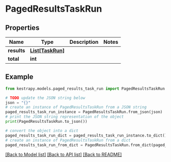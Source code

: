 # PagedResultsTaskRun


## Properties

Name | Type | Description | Notes
------------ | ------------- | ------------- | -------------
**results** | [**List[TaskRun]**](TaskRun.md) |  | 
**total** | **int** |  | 

## Example

```python
from kestrapy.models.paged_results_task_run import PagedResultsTaskRun

# TODO update the JSON string below
json = "{}"
# create an instance of PagedResultsTaskRun from a JSON string
paged_results_task_run_instance = PagedResultsTaskRun.from_json(json)
# print the JSON string representation of the object
print(PagedResultsTaskRun.to_json())

# convert the object into a dict
paged_results_task_run_dict = paged_results_task_run_instance.to_dict()
# create an instance of PagedResultsTaskRun from a dict
paged_results_task_run_from_dict = PagedResultsTaskRun.from_dict(paged_results_task_run_dict)
```
[[Back to Model list]](../README.md#documentation-for-models) [[Back to API list]](../README.md#documentation-for-api-endpoints) [[Back to README]](../README.md)


